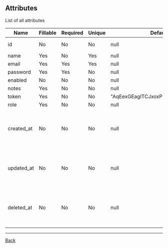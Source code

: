 ## Attributes

List of all attributes

| Name | Fillable | Required | Unique | Default | Comment |
|------|----------|----------|--------|---------|---------|
| id | No | No | No | null | Indentify the entity
| name | Yes | No | Yes | null | 
| email | Yes | Yes | Yes | null | 
| password | Yes | Yes | No | null | 
| enabled | No | No | No | null | 
| notes | Yes | No | No | null | 
| token | Yes | No | No | &quot;AqEexGEaglTCJxoxPDJeZaeF1PIIJ9OJ&quot; | 
| role | Yes | No | No | null | 
| created_at | No | No | No | null | Indicate the date when the record was created
| updated_at | No | No | No | null | Indicate the date when the record was last updated
| deleted_at | No | No | No | null | Indicate the date when the record was soft-deleted

---
[Back](index.md)